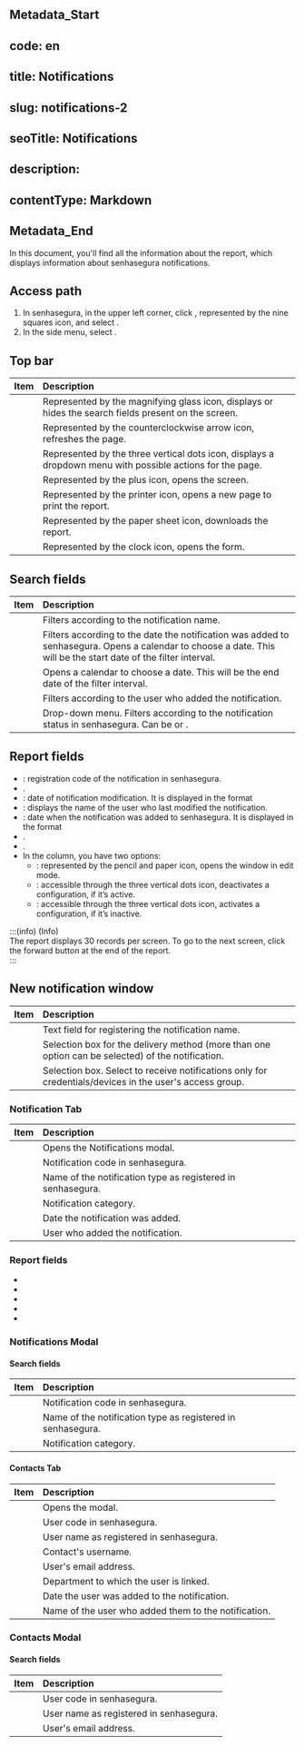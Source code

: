 ## Metadata_Start 
## code: en
## title: Notifications 
## slug: notifications-2 
## seoTitle: Notifications 
## description:  
## contentType: Markdown 
## Metadata_End
In this document, you'll find all the information about the  report, which displays information about senhasegura notifications.

## Access path

1. In senhasegura, in the upper left corner, click , represented by the nine squares icon, and select .  
2. In the side menu, select .

## Top bar

| Item | Description |
| :---- | :---- |
|  | Represented by the magnifying glass icon, displays or hides the search fields present on the screen. |
|  | Represented by the counterclockwise arrow icon, refreshes the page. |
|  | Represented by the three vertical dots icon, displays a dropdown menu with possible actions for the page. |
|  | Represented by the plus icon, opens the  screen. |
|  | Represented by the printer icon, opens a new page to print the report. |
|  | Represented by the paper sheet icon, downloads the report. |
|  | Represented by the clock icon, opens the  form. |

## Search fields

| Item | Description |
| :---- | :---- |
|  | Filters according to the notification name. |
|  | Filters according to the date the notification was added to senhasegura. Opens a calendar to choose a date. This will be the start date of the filter interval. |
|  | Opens a calendar to choose a date. This will be the end date of the filter interval. |
|  | Filters according to the user who added the notification. |
|  | Drop-down menu. Filters according to the notification status in senhasegura. Can be  or . |

## Report fields

* : registration code of the notification in senhasegura.  
* .  
* : date of notification modification. It is displayed in the format   
* : displays the name of the user who last modified the notification.  
* : date when the notification was added to senhasegura. It is displayed in the format   
* .  
* .  
* In the  column, you have two options:  
  * : represented by the pencil and paper icon, opens the  window in edit mode.  
  * : accessible through the three vertical dots icon, deactivates a configuration, if it’s active.  
  * : accessible through the three vertical dots icon, activates a configuration, if it’s inactive.

:::(info) (Info)   
The report displays 30 records per screen. To go to the next screen, click the forward button at the end of the report.   
:::

## New notification window

| Item | Description |
| :---- | :---- |
|  | Text field for registering the notification name. |
|  | Selection box for the delivery method (more than one option can be selected) of the notification. |
|  | Selection box. Select to receive notifications only for credentials/devices in the user's access group. |

### Notification Tab

| Item | Description |
| :---- | :---- |
|  | Opens the Notifications modal. |
|  | Notification code in senhasegura. |
|  | Name of the notification type as registered in senhasegura. |
|  | Notification category. |
|  | Date the notification was added. |
|  | User who added the notification. |

### Report fields

*   
*   
*   
*   
* 

### Notifications Modal

#### Search fields

| Item | Description |
| :---- | :---- |
|  | Notification code in senhasegura. |
|  | Name of the notification type as registered in senhasegura. |
|  | Notification category. |

#### Contacts Tab

| Item | Description |
| :---- | :---- |
|  | Opens the  modal. |
|  | User code in senhasegura. |
|  | User name as registered in senhasegura. |
|  | Contact's username. |
|  | User's email address. |
|  | Department to which the user is linked. |
|  | Date the user was added to the notification. |
|  | Name of the user who added them to the notification. |

### Contacts Modal

#### Search fields

| Item | Description |
| :---- | :---- |
|  | User code in senhasegura. |
|  | User name as registered in senhasegura. |
|  | User's email address. |